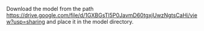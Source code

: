 
Download the model from the path https://drive.google.com/file/d/1GXBGsTl5P0JavmD60tgxjUwzNgtsCaHi/view?usp=sharing and place it in the model directory.
